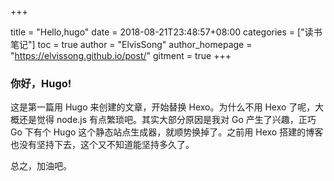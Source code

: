 +++

title = "Hello,hugo"
date = 2018-08-21T23:48:57+08:00
categories = ["读书笔记"]
toc = true
author = "ElvisSong"
author_homepage =  "https://elvissong.github.io/post/"
gitment = true
+++

### 你好，Hugo!
这是第一篇用 Hugo 来创建的文章，开始替换 Hexo。为什么不用 Hexo 了呢，大概还是觉得 node.js 有点繁琐吧。其实大部分原因是我对 Go 产生了兴趣，正巧 Go 下有个 Hugo 这个静态站点生成器，就顺势换掉了。之前用 Hexo 搭建的博客也没有坚持下去，这个又不知道能坚持多久了。

总之，加油吧。